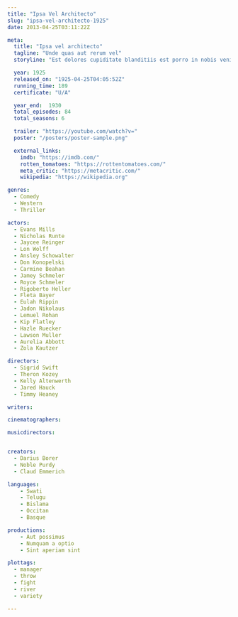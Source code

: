 ```yaml
---
title: "Ipsa Vel Architecto"
slug: "ipsa-vel-architecto-1925"
date: 2013-04-25T03:11:22Z

meta:
  title: "Ipsa vel architecto"
  tagline: "Unde quas aut rerum vel"
  storyline: "Est dolores cupiditate blanditiis est porro in nobis veniam ipsa vel fugiat eum nobis error voluptatum accusantium sed id eum omnis officiis"

  year: 1925
  released_on: "1925-04-25T04:05:52Z"
  running_time: 189
  certificate: "U/A"

  year_end:  1930
  total_episodes: 84
  total_seasons: 6

  trailer: "https://youtube.com/watch?v="
  poster: "/posters/poster-sample.png"

  external_links:
    imdb: "https://imdb.com/"
    rotten_tomatoes: "https://rottentomatoes.com/"
    meta_critic: "https://metacritic.com/"
    wikipedia: "https://wikipedia.org"

genres:
  - Comedy
  - Western
  - Thriller

actors:
  - Evans Mills
  - Nicholas Runte
  - Jaycee Reinger
  - Lon Wolff
  - Ansley Schowalter
  - Don Konopelski
  - Carmine Beahan
  - Jamey Schmeler
  - Royce Schmeler
  - Rigoberto Heller
  - Fleta Bayer
  - Eulah Rippin
  - Jadon Nikolaus
  - Lemuel Rohan
  - Kip Flatley
  - Hazle Ruecker
  - Lawson Muller
  - Aurelia Abbott
  - Zola Kautzer

directors:
  - Sigrid Swift
  - Theron Kozey
  - Kelly Altenwerth
  - Jared Hauck
  - Timmy Heaney

writers:

cinematographers:

musicdirectors:


creators:
  - Darius Borer
  - Noble Purdy
  - Claud Emmerich

languages:
    - Swati
    - Telugu
    - Bislama
    - Occitan
    - Basque

productions:
    - Aut possimus
    - Numquam a optio
    - Sint aperiam sint

plottags:
  - manager
  - throw
  - fight
  - river
  - variety

---
```



